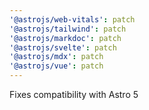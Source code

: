 ```yaml
---
'@astrojs/web-vitals': patch
'@astrojs/tailwind': patch
'@astrojs/markdoc': patch
'@astrojs/svelte': patch
'@astrojs/mdx': patch
'@astrojs/vue': patch
---
```


Fixes compatibility with Astro 5
